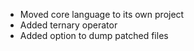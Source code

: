 * Moved core language to its own project
* Added ternary operator
* Added option to dump patched files